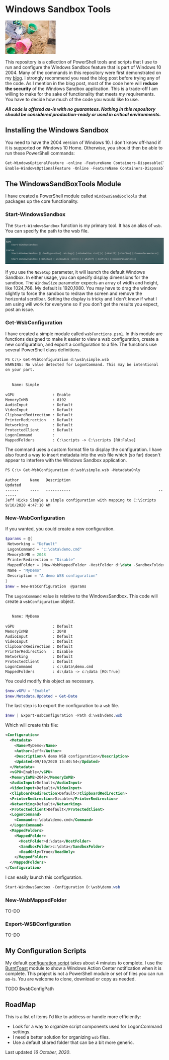 # Windows Sandbox Tools

![sandbox](images/sandbox.jpg)

This repository is a collection of PowerShell tools and scripts that I use to run and configure the Windows Sandbox feature that is part of Windows 10 2004. Many of the commands in this repository were first demonstrated on my [blog](https://jdhitsolutions.com/blog/powershell/7621/doing-more-with-windows-sandbox/). I strongly recommend you read the blog post before trying any of the code. As I mention in the blog post, most of the code here will __reduce the security__ of the Windows Sandbox application. This is a trade-off I am willing to make for the sake of functionality that meets *my* requirements. You have to decide how much of the code you would like to use.

__*All code is offered as-is with no guarantees. Nothing in this repository should be considered production-ready or used in critical environments.*__

## Installing the Windows Sandbox

You need to have the 2004 version of Windows 10. I don't know off-hand if it is supported on Windows 10 Home. Otherwise, you should then be able to run these PowerShell commands:

```powershell
Get-WindowsOptionalFeature -online -FeatureName Containers-DisposableClientVM
Enable-WindowsOptionalFeature -Online -FeatureName Containers-DisposableClientVM
```

## The WindowsSandBoxTools Module

I have created a PowerShell module called `WindowsSandBoxTools` that packages up the core functionality.

### Start-WindowsSandbox

The `Start-WindowsSandbox` function is my primary tool. It has an alias of `wsb`. You can specify the path to the wsb file.

![Start-WindowsSandbox](images/start-windowssandbox.png)

If you use the `NoSetup` parameter, it will launch the default Windows Sandbox. In either usage, you can specify display dimensions for the sandbox. The `WindowSize` parameter expects an array of width and height, like 1024,768. My default is 1920,1080. You may have to drag the window slightly to force the sandbox to redraw the screen and remove the horizontal scrollbar. Setting the display is tricky and I don't know if what I am using will work for everyone so if you don't get the results you expect, post an issue.

### Get-WsbConfiguration

I have created a simple module called `wsbFunctions.psm1`. In this module are functions designed to make it easier to view a wsb configuration, create a new configuration, and export a configuration to a file. The functions use several PowerShell class definitions.

```text
PS C:\> Get-WsbConfiguration d:\wsb\simple.wsb
WARNING: No value detected for LogonCommand. This may be intentional on your part.


   Name: Simple

vGPU                 : Enable
MemoryInMB           : 8192
AudioInput           : Default
VideoInput           : Default
ClipboardRedirection : Default
PrinterRedirection   : Default
Networking           : Default
ProtectedClient      : Default
LogonCommand         :
MappedFolders        : C:\scripts -> C:\scripts [RO:False]
```

The command uses a custom format file to display the configuration. I have also found a way to insert metadata into the wsb file which (so far) doesn't  appear to interfere with the Windows Sandbox application.

```text
PS C:\> Get-WsbConfiguration d:\wsb\simple.wsb -MetadataOnly

Author     Name   Description                                       Updated
------     ----   -----------                                       -------
Jeff Hicks Simple a simple configuration with mapping to C:\Scripts 9/10/2020 4:47:10 AM
```

### New-WsbConfiguration

If you wanted, you could create a new configuration.

```powershell
$params = @{
 Networking = "Default"
 LogonCommand = "c:\data\demo.cmd"
 MemoryInMB = 2048
 PrinterRedirection = "Disable"
 MappedFolder = (New-WsbMappedFolder -HostFolder d:\data -SandboxFolder c:\data -ReadOnly True)
 Name = "MyDemo"
 Description = "A demo WSB configuration"
}
$new = New-WsbConfiguration  @params
```

The `LogonCommand` value is relative to the WindowsSandbox. This code will create a `wsbConfiguration` object.

```text

   Name: MyDemo

vGPU                 : Default
MemoryInMB           : 2048
AudioInput           : Default
VideoInput           : Default
ClipboardRedirection : Default
PrinterRedirection   : Disable
Networking           : Default
ProtectedClient      : Default
LogonCommand         : c:\data\demo.cmd
MappedFolders        : d:\data -> c:\data [RO:True]
```

You could modify this object as necessary.

```powershell
$new.vGPU = "Enable"
$new.Metadata.Updated = Get-Date
```

The last step is to export the configuration to a `wsb` file.

```powershell
$new | Export-WsbConfiguration -Path d:\wsb\demo.wsb
```

Which will create this file:

```xml
<Configuration>
  <Metadata>
    <Name>MyDemo</Name>
    <Author>Jeff</Author>
    <Description>A demo WSB configuration</Description>
    <Updated>09/10/2020 15:40:54</Updated>
  </Metadata>
  <vGPU>Enable</vGPU>
  <MemoryInMB>2048</MemoryInMB>
  <AudioInput>Default</AudioInput>
  <VideoInput>Default</VideoInput>
  <ClipboardRedirection>Default</ClipboardRedirection>
  <PrinterRedirection>Disable</PrinterRedirection>
  <Networking>Default</Networking>
  <ProtectedClient>Default</ProtectedClient>
  <LogonCommand>
    <Command>c:\data\demo.cmd</Command>
  </LogonCommand>
  <MappedFolders>
    <MappedFolder>
      <HostFolder>d:\data</HostFolder>
      <SandboxFolder>c:\data</SandboxFolder>
      <ReadOnly>True</ReadOnly>
    </MappedFolder>
  </MappedFolders>
</Configuration>
```

I can easily launch this configuration.

```powershell
Start-WindowsSandbox -Configuration D:\wsb\demo.wsb
```

### New-WsbMappedFolder

 TO-DO

### Export-WSBConfiguration

  TO-DO

## My Configuration Scripts

My default [configuration script](sandbox-config.ps1) takes about 4 minutes to complete. I use the [BurntToast](https://github.com/Windos/BurntToast) module to show a Windows Action Center notification when it is complete. This project is not a PowerShell module or set of files you can run as-is. You are welcome to clone, download or copy as needed.

TODO $wsbConfigPath

## RoadMap

This is a list of items I'd like to address or handle more efficiently:

+ Look for a way to organize script components used for LogonCommand settings.
+ I need a better solution for organizing `wsb` files.
+ Use a default shared folder that can be a bit more generic.

Last updated *16 October, 2020*.

